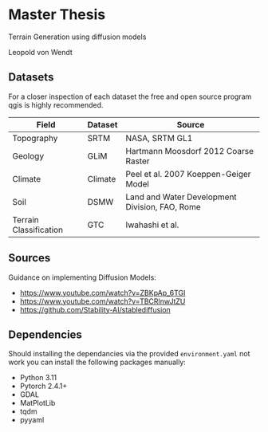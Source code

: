 # Master Thesis

Terrain Generation using diffusion models

Leopold von Wendt


## Datasets

For a closer inspection of each dataset the free and open source program qgis
is highly recommended.

| Field                  | Dataset  | Source                                         |
| ---------------------- | -------  | ---------------------------------------------- |
| Topography             | SRTM     | NASA, SRTM GL1                                 |
| Geology                | GLiM     | Hartmann Moosdorf 2012 Coarse Raster           |
| Climate                | Climate  | Peel et al. 2007 Koeppen-Geiger Model          |
| Soil                   | DSMW     | Land and Water Development Division, FAO, Rome |
| Terrain Classification | GTC      | Iwahashi et al.                                |


## Sources

Guidance on implementing Diffusion Models:
- https://www.youtube.com/watch?v=ZBKpAp_6TGI
- https://www.youtube.com/watch?v=TBCRlnwJtZU
- https://github.com/Stability-AI/stablediffusion


## Dependencies

Should installing the dependancies via the provided `environment.yaml` not work
you can install the following packages manually:

- Python 3.11
- Pytorch 2.4.1+
- GDAL
- MatPlotLib
- tqdm
- pyyaml
